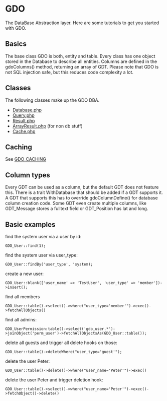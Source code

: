 # GDO

The DataBase Abstraction layer.
Here are some tutorials to get you started with GDO.


## Basics

The base class GDO is both, entity and table.
Every class has one object stored in the Database to describe all entities.
Columns are defined in the gdoColumns() method, returning an array of GDT.
Please note that GDO is not SQL injection safe, but this reduces code complexity a lot.


## Classes

The following classes make up the GDO DBA.

- [Database.php](../GDO/DB/Database.php)
- [Query.php](../GDO/DB/Query.php)
- [Result.php](../GDO/DB/Result.php)
- [ArrayResult.php](../GDO/DB/ArrayResult.php) (for non db stuff)
- [Cache.php](../GDO/DB/Cache.php)


## Caching

See [GDO_CACHING](GDO_CACHING.md)

## Column types

Every GDT can be used as a column, but the default GDT does not feature this.
There is a trait WithDatabase that should be added if a GDT supports it.
A GDT that supports this has to override gdoColumnDefine() for database column creation code.
Some GDT even create multiple columns, like GDT_Message stores a fulltext field or GDT_Position has lat and long.


## Basic examples

find the system user via a user by id:

    GDO_User::find(1);
    
find the system user via user_type:

    GDO_User::findBy('user_type', 'system);
    
create a new user:

    GDO_User::blank(['user_name' => 'TestUser', 'user_type' => 'member'])->insert();
    
find all members

    GDO_User::table()->select()->where("user_type='member'")->exec()->fetchAllObjects()
    
find all admins:

    GDO_UserPermission:table()->select('gdo_user.*')->joinObject('perm_user')->fetchAllObjectsAs(GDO_User::table());
    
delete all guests and trigger all delete hooks on those:

    GDO_User::table()->deleteWhere("user_type='guest'");
    
delete the user Peter:

    GDO_User::table()->delete()->where("user_name='Peter'")->exec()
    
delete the user Peter and trigger deletion hook:

    GDO_User::table()->select()->where("user_name='Peter'")->exec()->fetchObject()->delete()
